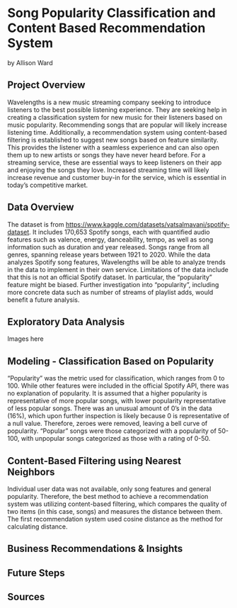 # Song Popularity Classification and Content Based Recommendation System
by Allison Ward

## Project Overview
Wavelengths is a new music streaming company seeking to introduce listeners to the best possible listening experience. They are seeking help in creating a classification system for new music for their listeners based on music popularity. Recommending songs that are popular will likely increase listening time.
 Additionally, a recommendation system using content-based filtering is established to suggest new songs based on feature similarity.  This provides the listener with a seamless  experience and can also open them up to new artists or songs they have never heard before.
 For a streaming service, these are essential ways to keep listeners on their app and enjoying the songs they love. Increased streaming time will likely increase revenue and customer buy-in for the service, which is essential in today’s competitive market. 

## Data Overview

The dataset is from https://www.kaggle.com/datasets/vatsalmavani/spotify-dataset. It includes 170,653 Spotify songs, each with quantified audio features such as valence, energy, danceability, tempo, as well as song information such as duration and year released. Songs range from all genres, spanning release years between 1921 to 2020. While the data analyzes Spotify song features, Wavelengths will be able to analyze trends in the data to implement in their own service. 
Limitations of the data include that this is not an official Spotify dataset. In particular, the “popularity” feature might be biased. Further investigation into “popularity”, including more concrete data such as number of streams of playlist adds, would benefit a future analysis. 


## Exploratory Data Analysis
Images here

## Modeling - Classification Based on Popularity

“Popularity” was the metric used for classification, which ranges from 0 to 100. While other features were included in the official Spotify API, there was no explanation of popularity. It is assumed that a higher popularity is representative of more popular songs, with lower popularity representative of less popular songs. There was an unusual amount of 0’s in the data (16%), which upon further inspection is likely because 0 is representative of a null value. Therefore, zeroes were removed, leaving a bell curve of popularity. 
“Popular” songs were those categorized with a popularity of 50-100, with unpopular songs categorized as those with a rating of 0-50. 

## Content-Based Filtering using Nearest Neighbors

Individual user data was not available, only song features and general popularity. Therefore, the best method to achieve a recommendation system was utilizing content-based filtering, which compares the quality of two items (in this case, songs) and measures the distance between them. The first recommendation system used cosine distance as the method for calculating distance.


## Business Recommendations & Insights

## Future Steps

## Sources


